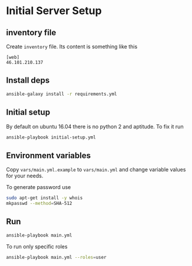 # Initial Server Setup

## inventory file

Create `inventory` file. Its content is something like this

```
[web]
46.101.210.137
```

## Install deps
```bash
ansible-galaxy install -r requirements.yml
```

## Initial setup

By default on ubuntu 16.04 there is no python 2 and aptitude.
To fix it run

```bash
ansible-playbook initial-setup.yml
```

## Environment variables

Copy `vars/main.yml.example` to `vars/main.yml` and change
variable values for your needs.

To generate password use

```bash
sudo apt-get install -y whois
mkpasswd --method=SHA-512
```

## Run

```bash
ansible-playbook main.yml
```

To run only specific roles

```bash
ansible-playbook main.yml --roles=user
```

